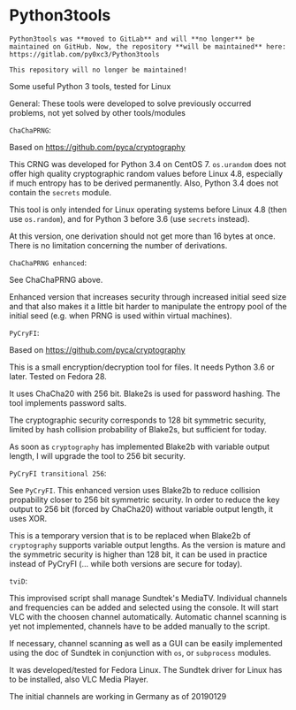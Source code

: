 Python3tools
============


``Python3tools was **moved to GitLab** and will **no longer** be maintained on GitHub. Now, the repository **will be maintained** here: https://gitlab.com/py0xc3/Python3tools``

``This repository will no longer be maintained!``


Some useful Python 3 tools, tested for Linux

General: These tools were developed to solve previously occurred problems, not yet solved by other tools/modules


``ChaChaPRNG``:

Based on https://github.com/pyca/cryptography

This CRNG was developed for Python 3.4 on CentOS 7.
``os.urandom`` does not offer high quality cryptographic random values before Linux 4.8, especially if much entropy has to be derived permanently.
Also, Python 3.4 does not contain the ``secrets`` module.

This tool is only intended for Linux operating systems before Linux 4.8 (then use ``os.random``), and for Python 3 before 3.6 (use ``secrets`` instead).

At this version, one derivation should not get more than 16 bytes at once. There is no limitation concerning the number of derivations.


``ChaChaPRNG enhanced``:

See ChaChaPRNG above.

Enhanced version that increases security through increased initial seed size and that also makes it a little bit harder to manipulate the entropy pool of the initial seed (e.g. when PRNG is used within virtual machines).


``PyCryFI``:

Based on https://github.com/pyca/cryptography

This is a small encryption/decryption tool for files. It needs Python 3.6 or later. Tested on Fedora 28.

It uses ChaCha20 with 256 bit. Blake2s is used for password hashing. The tool implements password salts.

The cryptographic security corresponds to 128 bit symmetric security, limited by hash collision probability of Blake2s, but sufficient for today. 

As soon as ``cryptography`` has implemented Blake2b with variable output length, I will upgrade the tool to 256 bit security.


``PyCryFI transitional 256``:

See ``PyCryFI``. This enhanced version uses Blake2b to reduce collision propability closer to 256 bit symmetric security. In order to reduce the key output to 256 bit (forced by ChaCha20) without variable output length, it uses XOR.

This is a temporary version that is to be replaced when Blake2b of ``cryptography`` supports variable output lengths. As the version is mature and the symmetric security is higher than 128 bit, it can be used in practice instead of PyCryFI (... while both versions are secure for today).


``tviD``:

This improvised script shall manage Sundtek's MediaTV. Individual channels and frequencies can be added and selected using the console. It will start VLC with the choosen channel automatically. Automatic channel scanning is yet not implemented, channels have to be added manually to the script. 

If necessary, channel scanning as well as a GUI can be easily implemented using the doc of Sundtek in conjunction with ``os``, or ``subprocess`` modules.

It was developed/tested for Fedora Linux. The Sundtek driver for Linux has to be installed, also VLC Media Player.

The initial channels are working in Germany as of 20190129
